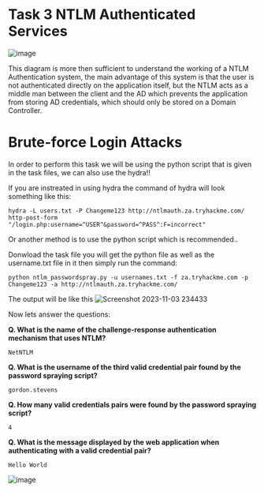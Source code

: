 # Task 3 NTLM Authenticated Services

![image](https://github.com/Theincognitomode/Breaching-Active-Directory-THM-Writeup/assets/73027020/a4f74bd3-632d-4c54-b443-ca64a02036cf)

This diagram is more then sufficient to understand the working of a NTLM Authentication system, the main advantage of this system is that  the user is not authenticated directly on the application itself, 
but the NTLM acts as a middle man between the client and the AD which prevents the application from storing AD credentials, which should only be stored on a Domain Controller.

# Brute-force Login Attacks

In order to perform this task we will be using the python script that is given in the task files, we can also use the hydra!!


If you are instreated in using hydra the command of hydra will look something like this:


    hydra -L users.txt -P Changeme123 http://ntlmauth.za.tryhackme.com/ http-post-form "/login.php:username=^USER^&password=^PASS^:F=incorrect"


Or another method is to use the python script which is recommended..


Donwload the task file you will get the python file as well as the username.txt file in it then simply run the command:

    python ntlm_passwordspray.py -u usernames.txt -f za.tryhackme.com -p Changeme123 -a http://ntlmauth.za.tryhackme.com/

The output will be like this 
![Screenshot 2023-11-03 234433](https://github.com/Theincognitomode/Breaching-Active-Directory-THM-Writeup/assets/73027020/0b4dec7c-c114-4df3-838a-4ad345677c63)


Now lets answer the questions:


**Q. 
What is the name of the challenge-response authentication mechanism that uses NTLM?**

    NetNTLM

**Q. What is the username of the third valid credential pair found by the password spraying script?**

    gordon.stevens

**Q. 
How many valid credentials pairs were found by the password spraying script?**

    4

**Q. 
What is the message displayed by the web application when authenticating with a valid credential pair?**

    Hello World

![image](https://github.com/Theincognitomode/Breaching-Active-Directory-THM-Writeup/assets/73027020/5e058505-6e7e-4f5e-99e0-eaeef07ed95b)


